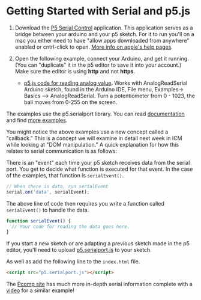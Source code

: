 # Getting Started with Serial and p5.js

1.  Download the [P5 Serial Control](https://github.com/vanevery/p5.serialcontrol/releases) application.  This application serves as a bridge between your arduino and your p5 sketch.  For it to run you'll on a mac you either need to have "allow apps downloaded from anywhere" enabled or cntrl-click to open. [More info on apple's help pages](https://support.apple.com/kb/PH21769?locale=en_US).

2. Open the following example, connect your Arduino, and get it running.  (You can "duplicate" it in the p5 editor to save it into your account.)   Make sure the editor is using **http** and not **https**.
   * [p5.js code for reading analog value](http://alpha.editor.p5js.org/shawn/sketches/Sk3xpl26).  Works with AnalogReadSerial Arduino sketch, found in the Arduino IDE, File menu, Examples-> Basics —> AnalogReadSerial. Turn a potentiometer from 0 - 1023, the ball moves from 0-255 on the screen.

The examples use the p5.serialport library.  You can read [documentation](http://vanevery.github.io/p5.serialport/docs/classes/p5.serialport.html) and find [more examples](https://github.com/vanevery/p5.serialport/tree/master/examples).

You might notice the above examples use a new concept called a "callback."  This is a concept we will examine in detail next week in ICM while looking at "DOM manipulation."  A quick explanation for how this relates to serial communication is as follows:

There is an "event" each time your p5 sketch receives data from the serial port.  You get to decide what function is executed for that event.  In the case of the examples, that function is `serialEvent()`.

```javascript
// When there is data, run serialEvent  
serial.on('data', serialEvent);
```

The above line of code then requires you write a function called `serialEvent()` to handle the data.

```javascript
function serialEvent() {
  // Your code for reading the data goes here.
}
```

If you start a new sketch or are adapting a previous sketch made in the p5 editor, you'll need to upload [p5.serialport.js](https://raw.githubusercontent.com/vanevery/p5.serialport/master/lib/p5.serialport.js) to your sketch.

As well as add the following line to the `index.html` file.

```html
<script src="p5.serialport.js"></script>
```

The [Pcomp site](https://itp.nyu.edu/physcomp/itp/syllabus/) has much more in-depth serial information complete with a [video](https://vimeo.com/237203208) for a similar example!
